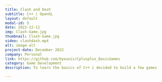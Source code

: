 ```yaml
---
title: Clash and Dash
subtitle: C++ | OpenGL
layout: default
modal-id: 5
date: 2022-12-11
img: Clash-Game.jpg
thumbnail: Clash-Game.jpg
video: clashdash.mp4
alt: image-alt
project-date: December 2022
company: Personal
link: https://github.com/byounis/Cplusplus_BasicGames
category: Game Development
description: To learn the basics of C++ i decided to build a few games using the Raylib library and OpenGL. In this project, we have two arcade style games. A side-scroller (Dasher) where you avoid obstacles similar to flappy bird and a 2d top-down hack and slash (Clash).

---
```

